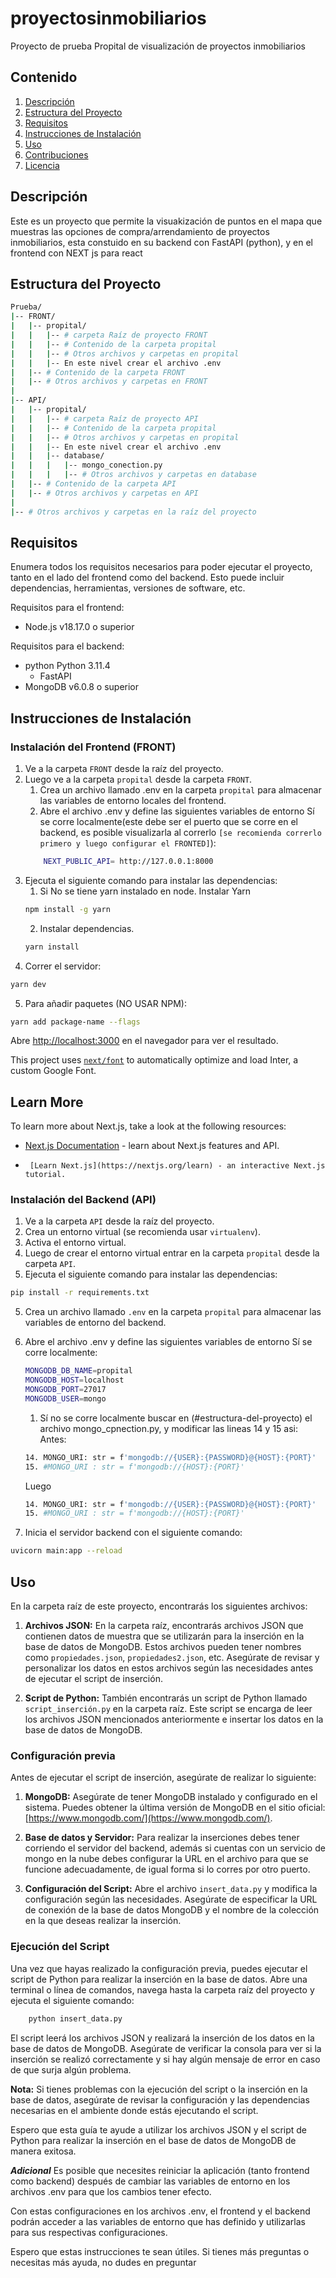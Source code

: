 # proyectosinmobiliarios
Proyecto de prueba Propital de visualización de proyectos inmobiliarios

## Contenido

1. [Descripción](#descripción)
2. [Estructura del Proyecto](#estructura-del-proyecto)
3. [Requisitos](#requisitos)
4. [Instrucciones de Instalación](#instrucciones-de-instalación)
5. [Uso](#uso)
6. [Contribuciones](#contribuciones)
7. [Licencia](#licencia)

## Descripción

Este es un proyecto que permite la visuakización de puntos en el mapa que muestras las opciones de compra/arrendamiento de proyectos inmobiliarios, esta constuido en su backend con FastAPI (python), y en el frontend con NEXT js para react

## Estructura del Proyecto
```bash
Prueba/
|-- FRONT/
|   |-- propital/
|   |   |-- # carpeta Raíz de proyecto FRONT
|   |   |-- # Contenido de la carpeta propital
|   |   |-- # Otros archivos y carpetas en propital
|   |   |-- En este nivel crear el archivo .env
|   |-- # Contenido de la carpeta FRONT
|   |-- # Otros archivos y carpetas en FRONT
|
|-- API/
|   |-- propital/
|   |   |-- # carpeta Raíz de proyecto API
|   |   |-- # Contenido de la carpeta propital
|   |   |-- # Otros archivos y carpetas en propital
|   |   |-- En este nivel crear el archivo .env
|   |   |-- database/
|   |   |   |-- mongo_conection.py
|   |   |   |-- # Otros archivos y carpetas en database
|   |-- # Contenido de la carpeta API
|   |-- # Otros archivos y carpetas en API
|
|-- # Otros archivos y carpetas en la raíz del proyecto

```


## Requisitos

Enumera todos los requisitos necesarios para poder ejecutar el proyecto, tanto en el lado del frontend como del backend. Esto puede incluir dependencias, herramientas, versiones de software, etc.

Requisitos para el frontend:
- Node.js v18.17.0 o superior

Requisitos para el backend:
- python Python 3.11.4
    - FastAPI
- MongoDB v6.0.8 o superior

## Instrucciones de Instalación

### Instalación del Frontend (FRONT)

1. Ve a la carpeta `FRONT` desde la raíz del proyecto.
2. Luego ve a la carpeta `propital` desde la carpeta `FRONT`.
    1. Crea un archivo llamado .env en la carpeta `propital` para almacenar las variables de entorno locales del frontend.
    2. Abre el archivo .env y define las siguientes variables de entorno Sí se corre localmente(este debe ser el puerto que se corre en el backend, es posible visualizarla al correrlo `[se recomienda correrlo primero y luego configurar el FRONTED]`):
    ```bash 
        NEXT_PUBLIC_API= http://127.0.0.1:8000
    ```
3. Ejecuta el siguiente comando para instalar las dependencias:
    1. Si No se tiene yarn instalado en node. Instalar Yarn
    ```bash
    npm install -g yarn
    ```
    2. Instalar dependencias.
    ```bash
    yarn install 
    ```
4. Correr el servidor:

```bash
yarn dev
```

5. Para añadir paquetes (NO USAR NPM):

```bash
yarn add package-name --flags
```


Abre [http://localhost:3000](http://localhost:3000) en el navegador para ver el resultado.

This project uses [`next/font`](https://nextjs.org/docs/basic-features/font-optimization) to automatically optimize and load Inter, a custom Google Font.

## Learn More

To learn more about Next.js, take a look at the following resources:

-   [Next.js Documentation](https://nextjs.org/docs) - learn about Next.js features and API.
-      [Learn Next.js](https://nextjs.org/learn) - an interactive Next.js tutorial.

### Instalación del Backend (API)

1. Ve a la carpeta `API` desde la raíz del proyecto.
2. Crea un entorno virtual (se recomienda usar `virtualenv`).
3. Activa el entorno virtual.
4. Luego de crear el entorno virtual entrar en la carpeta `propital` desde la carpeta `API`.
5. Ejecuta el siguiente comando para instalar las dependencias:

```bash
pip install -r requirements.txt
```

5. Crea un archivo llamado `.env` en la carpeta `propital` para almacenar las variables de entorno del backend.
6. Abre el archivo .env y define las siguientes variables de entorno Sí se corre localmente:
    ```bash 
    MONGODB_DB_NAME=propital
    MONGODB_HOST=localhost
    MONGODB_PORT=27017
    MONGODB_USER=mongo
    ```
    1. Sí no se corre localmente buscar en (#estructura-del-proyecto) el archivo mongo_cpnection.py, y modificar las lineas 14 y 15
    asi:
    Antes:
    ```bash
    14. MONGO_URI: str = f'mongodb://{USER}:{PASSWORD}@{HOST}:{PORT}'
    15. #MONGO_URI : str = f'mongodb://{HOST}:{PORT}'

    ```
    Luego
    ```bash
    14. MONGO_URI: str = f'mongodb://{USER}:{PASSWORD}@{HOST}:{PORT}'
    15. #MONGO_URI : str = f'mongodb://{HOST}:{PORT}'

    ```



7. Inicia el servidor backend con el siguiente comando:

```bash
uvicorn main:app --reload
```


## Uso

En la carpeta raíz de este proyecto, encontrarás los siguientes archivos:

1. **Archivos JSON:** En la carpeta raíz, encontrarás archivos JSON que contienen datos de muestra que se utilizarán para la inserción en la base de datos de MongoDB. Estos archivos pueden tener nombres como `propiedades.json`, `propiedades2.json`, etc. Asegúrate de revisar y personalizar los datos en estos archivos según las necesidades antes de ejecutar el script de inserción.

2. **Script de Python:** También encontrarás un script de Python llamado `script_inserción.py` en la carpeta raíz. Este script se encarga de leer los archivos JSON mencionados anteriormente e insertar los datos en la base de datos de MongoDB.

### Configuración previa

Antes de ejecutar el script de inserción, asegúrate de realizar lo siguiente:

1. **MongoDB:** Asegúrate de tener MongoDB instalado y configurado en el sistema. Puedes obtener la última versión de MongoDB en el sitio oficial: [https://www.mongodb.com/](https://www.mongodb.com/).

2. **Base de datos y Servidor:** Para realizar la inserciones debes tener corriendo el servidor del backend, además si cuentas con un servicio de mongo en la nube debes configurar la URL en el archivo para que se funcione adecuadamente, de igual forma si lo corres por otro puerto.

3. **Configuración del Script:** Abre el archivo `insert_data.py` y modifica la configuración según las necesidades. Asegúrate de especificar la URL de conexión de la base de datos MongoDB y el nombre de la colección en la que deseas realizar la inserción.

### Ejecución del Script

Una vez que hayas realizado la configuración previa, puedes ejecutar el script de Python para realizar la inserción en la base de datos. Abre una terminal o línea de comandos, navega hasta la carpeta raíz del proyecto y ejecuta el siguiente comando:

```bash
    python insert_data.py
```


El script leerá los archivos JSON y realizará la inserción de los datos en la base de datos de MongoDB. Asegúrate de verificar la consola para ver si la inserción se realizó correctamente y si hay algún mensaje de error en caso de que surja algún problema.

**Nota:** Si tienes problemas con la ejecución del script o la inserción en la base de datos, asegúrate de revisar la configuración y las dependencias necesarias en el ambiente donde estás ejecutando el script.

Espero que esta guía te ayude a utilizar los archivos JSON y el script de Python para realizar la inserción en el base de datos de MongoDB de manera exitosa.

***Adicional***
Es posible que necesites reiniciar la aplicación (tanto frontend como backend) después de cambiar las variables de entorno en los archivos .env para que los cambios tener efecto.

Con estas configuraciones en los archivos .env, el frontend y el backend podrán acceder a las variables de entorno que has definido y utilizarlas para sus respectivas configuraciones. 

Espero que estas instrucciones te sean útiles. Si tienes más preguntas o necesitas más ayuda, no dudes en preguntar

